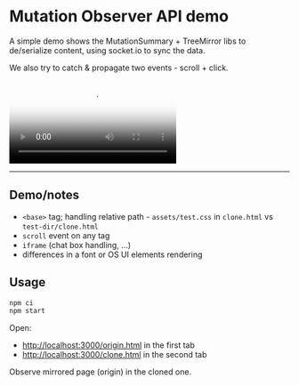 # Mutation Observer API demo

A simple demo shows the MutationSummary + TreeMirror libs to de/serialize content, using socket.io to sync the data.

We also try to catch & propagate two events - scroll + click.

<video controls allowfullscreen poster="https://raw.githubusercontent.com/parallelo3301/dom-cloner-demo/master/assets/demo.jpg">
<source src="https://raw.githubusercontent.com/parallelo3301/dom-cloner-demo/master/assets/demo.mp4" type="video/mp4">
</video>

---

## Demo/notes

- `<base>` tag; handling relative path - `assets/test.css` in `clone.html` vs `test-dir/clone.html`
- `scroll` event on any tag
- `iframe` (chat box handling, ...)
- differences in a font or OS UI elements rendering

## Usage

```sh
npm ci
npm start
```

Open:
- [http://localhost:3000/origin.html](http://localhost:3000/origin.html) in the first tab
- [http://localhost:3000/clone.html](http://localhost:3000/clone.html) in the second tab

Observe mirrored page (origin) in the cloned one.
